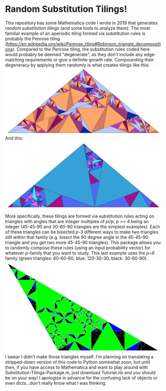 # Random Substitution Tilings!
This repository has some Mathematica code I wrote in 2019 that generates *random substitution tilings* (and some tools to analyze them). The most familiar example of an aperiodic tiling formed via substitution rules is probably the Penrose tiling (https://en.wikipedia.org/wiki/Penrose_tiling#Robinson_triangle_decompositions). Compared to the Penrose tiling, the substitution rules coded here would probably be deemed "degenerate", as they don't include any edge-matching requirements or give a definite growth rate. Compounding their degeneracy by applying them randomly is what creates tilings like this:
![ex4](https://github.com/dkludwig/Random-Substitution-Tilings/blob/main/examples/ex4.png) 
And this:
![ex3](https://github.com/dkludwig/Random-Substitution-Tilings/blob/main/examples/ex3.png) 

More specifically, these tilings are formed via substitution rules acting on triangles with angles that are integer multiples of *pi/p*, *p >= 4* being an integer (45-45-90 and 30-60-90 triangles are the simplest examples). Each of these triangles can be bisected *p-3* different ways to make two triangles still within that family (e.g. bisect the 90 degree angle in the 45-45-90 triangle and you get two more 45-45-90 triangles). This package allows you to randomly compose these rules (using an input probability vector) for whatever *p*-family that you want to study. This last example uses the *p=6* family (green triangles: 60-60-60, blue: 120-30-30, black: 30-60-90).
![ex5](https://github.com/dkludwig/Random-Substitution-Tilings/blob/main/examples/ex5.png) 
I swear I didn't make those triangles myself. I'm planning on translating a stripped-down version of this code to Python somewhat soon, but until then, if you have access to Mathematica and want to play around with Substitution-Tilings-Package.m, just download Tutorial.nb and you should be on your way! I apologize in advance for the confusing lack of objects or even dicts...don't really know what I was thinking.



